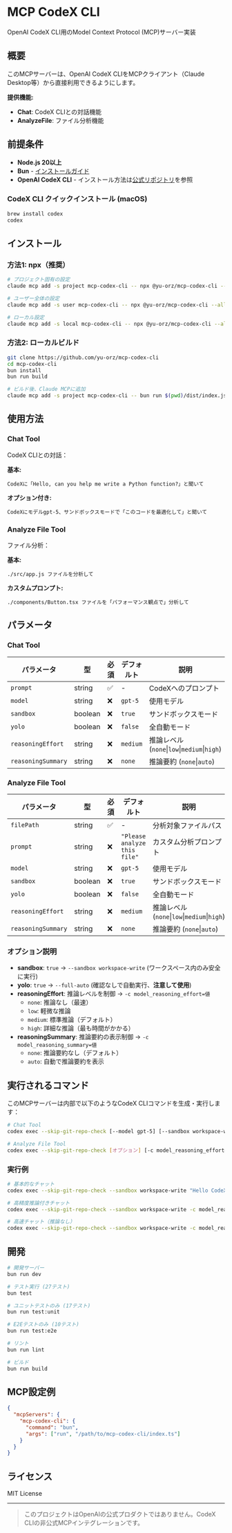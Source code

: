 # MCP CodeX CLI

OpenAI CodeX CLI用のModel Context Protocol (MCP)サーバー実装

## 概要

このMCPサーバーは、OpenAI CodeX CLIをMCPクライアント（Claude Desktop等）から直接利用できるようにします。

**提供機能:**
- **Chat**: CodeX CLIとの対話機能
- **AnalyzeFile**: ファイル分析機能

## 前提条件

- **Node.js 20以上**
- **Bun** - [インストールガイド](https://bun.sh/)
- **OpenAI CodeX CLI** - インストール方法は[公式リポジトリ](https://github.com/openai/codex)を参照

### CodeX CLI クイックインストール (macOS)

```bash
brew install codex
codex
```

## インストール

### 方法1: npx（推奨）

```bash
# プロジェクト固有の設定
claude mcp add -s project mcp-codex-cli -- npx @yu-orz/mcp-codex-cli --allow-npx

# ユーザー全体の設定
claude mcp add -s user mcp-codex-cli -- npx @yu-orz/mcp-codex-cli --allow-npx

# ローカル設定
claude mcp add -s local mcp-codex-cli -- npx @yu-orz/mcp-codex-cli --allow-npx
```

### 方法2: ローカルビルド

```bash
git clone https://github.com/yu-orz/mcp-codex-cli
cd mcp-codex-cli
bun install
bun run build

# ビルド後、Claude MCPに追加
claude mcp add -s project mcp-codex-cli -- bun run $(pwd)/dist/index.js
```

## 使用方法

### Chat Tool

CodeX CLIとの対話：

**基本:**
```
CodeXに「Hello, can you help me write a Python function?」と聞いて
```

**オプション付き:**
```
CodeXにモデルgpt-5、サンドボックスモードで「このコードを最適化して」と聞いて
```

### Analyze File Tool

ファイル分析：

**基本:**
```
./src/app.js ファイルを分析して
```

**カスタムプロンプト:**
```
./components/Button.tsx ファイルを「パフォーマンス観点で」分析して
```

## パラメータ

### Chat Tool

| パラメータ | 型 | 必須 | デフォルト | 説明 |
|-----------|------|------|----------|------|
| `prompt` | string | ✅ | - | CodeXへのプロンプト |
| `model` | string | ❌ | `gpt-5` | 使用モデル |
| `sandbox` | boolean | ❌ | `true` | サンドボックスモード |
| `yolo` | boolean | ❌ | `false` | 全自動モード |
| `reasoningEffort` | string | ❌ | `medium` | 推論レベル (`none`\|`low`\|`medium`\|`high`) |
| `reasoningSummary` | string | ❌ | `none` | 推論要約 (`none`\|`auto`) |

### Analyze File Tool

| パラメータ | 型 | 必須 | デフォルト | 説明 |
|-----------|------|------|----------|------|
| `filePath` | string | ✅ | - | 分析対象ファイルパス |
| `prompt` | string | ❌ | `"Please analyze this file"` | カスタム分析プロンプト |
| `model` | string | ❌ | `gpt-5` | 使用モデル |
| `sandbox` | boolean | ❌ | `true` | サンドボックスモード |
| `yolo` | boolean | ❌ | `false` | 全自動モード |
| `reasoningEffort` | string | ❌ | `medium` | 推論レベル (`none`\|`low`\|`medium`\|`high`) |
| `reasoningSummary` | string | ❌ | `none` | 推論要約 (`none`\|`auto`) |

### オプション説明

- **sandbox**: `true` → `--sandbox workspace-write` (ワークスペース内のみ安全に実行)
- **yolo**: `true` → `--full-auto` (確認なしで自動実行、**注意して使用**)
- **reasoningEffort**: 推論レベルを制御 → `-c model_reasoning_effort=値`
  - `none`: 推論なし（最速）
  - `low`: 軽微な推論
  - `medium`: 標準推論（デフォルト）
  - `high`: 詳細な推論（最も時間がかかる）
- **reasoningSummary**: 推論要約の表示制御 → `-c model_reasoning_summary=値`
  - `none`: 推論要約なし（デフォルト）
  - `auto`: 自動で推論要約を表示

## 実行されるコマンド

このMCPサーバーは内部で以下のようなCodeX CLIコマンドを生成・実行します：

```bash
# Chat Tool
codex exec --skip-git-repo-check [--model gpt-5] [--sandbox workspace-write] [--full-auto] [-c model_reasoning_effort=値] [-c model_reasoning_summary=値] "プロンプト"

# Analyze File Tool
codex exec --skip-git-repo-check [オプション] [-c model_reasoning_effort=値] [-c model_reasoning_summary=値] "カスタムプロンプト. Please analyze the file: ファイルパス"
```

### 実行例

```bash
# 基本的なチャット
codex exec --skip-git-repo-check --sandbox workspace-write "Hello CodeX"

# 高精度推論付きチャット
codex exec --skip-git-repo-check --sandbox workspace-write -c model_reasoning_effort=high -c model_reasoning_summary=auto "複雑な問題を解決して"

# 高速チャット（推論なし）
codex exec --skip-git-repo-check --sandbox workspace-write -c model_reasoning_effort=none "簡単な質問"
```

## 開発

```bash
# 開発サーバー
bun run dev

# テスト実行 (27テスト)
bun test

# ユニットテストのみ (17テスト)
bun run test:unit

# E2Eテストのみ (10テスト)
bun run test:e2e

# リント
bun run lint

# ビルド
bun run build
```

## MCP設定例

```json
{
  "mcpServers": {
    "mcp-codex-cli": {
      "command": "bun",
      "args": ["run", "/path/to/mcp-codex-cli/index.ts"]
    }
  }
}
```

## ライセンス

MIT License

---

> このプロジェクトはOpenAIの公式プロダクトではありません。CodeX CLIの非公式MCPインテグレーションです。